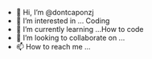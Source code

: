 - 👋 Hi, I’m @dontcaponzj
- 👀 I’m interested in ... Coding 
- 🌱 I’m currently learning ...How to code
- 💞️ I’m looking to collaborate on ... 
- 📫 How to reach me ...

<!---
dontcaponzj/dontcaponzj is a ✨ special ✨ repository because its `README.md` (this file) appears on your GitHub profile.
You can click the Preview link to take a look at your changes.
--->
